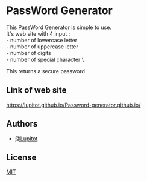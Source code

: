 # PassWord Generator

This PassWord Generator is simple to use. \
It's web site with 4 input : \
    -  number of lowercase letter \
    -  number of uppercase letter  \
    -  number of digits \
    -  number of special character \

This returns a secure password

## Link of web site

https://lupitot.github.io/Password-generator.github.io/

## Authors

- [@Lupitot](https://github.com/Lupitot)



## License

[MIT](https://github.com/Lupitot/Password-generator.github.io/blob/main/LICENSE)


